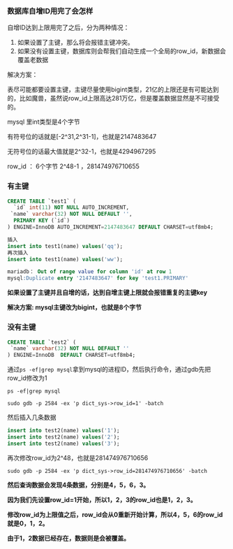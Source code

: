 ### 数据库自增ID用完了会怎样

自增ID达到上限用完了之后，分为两种情况：

1. 如果设置了主键，那么将会报错主键冲突。
2. 如果没有设置主键，数据库则会帮我们自动生成一个全局的row_id，新数据会覆盖老数据

解决方案：

表尽可能都要设置主键，主键尽量使用bigint类型，21亿的上限还是有可能达到的，比如魔兽，虽然说row_id上限高达281万亿，但是覆盖数据显然是不可接受的。





mysql 里int类型是4个字节 

有符号位的话就是[-2^31,2^31-1]，也就是2147483647 

无符号位的话最大值就是2^32-1，也就是4294967295

row_id ： 6个字节 2^48-1 ，281474976710655



### 有主键

```sql
CREATE TABLE `test1` (
  `id` int(11) NOT NULL AUTO_INCREMENT,
 `name` varchar(32) NOT NULL DEFAULT '',
  PRIMARY KEY (`id`)
) ENGINE=InnoDB AUTO_INCREMENT=2147483647 DEFAULT CHARSET=utf8mb4;

插入
insert into test1(name) values('qq');
再次插入
insert into test1(name) values('ww');

mariadb： Out of range value for column 'id' at row 1
mysql:Duplicate entry '2147483647' for key 'test1.PRIMARY'

```



**如果设置了主键并且自增的话，达到自增主键上限就会报错重复的主键key**

**解决方案: mysql主键改为bigint，也就是8个字节**



### 没有主键

```sql
CREATE TABLE `test2` (
 `name` varchar(32) NOT NULL DEFAULT ''
) ENGINE=InnoDB  DEFAULT CHARSET=utf8mb4;
```

通过`ps -ef|grep mysql`拿到mysql的进程ID，然后执行命令，通过gdb先把row_id修改为1

```shell
ps -ef|grep mysql

sudo gdb -p 2584 -ex 'p dict_sys->row_id=1' -batch
```

然后插入几条数据

```sql
insert into test2(name) values('1');
insert into test2(name) values('2');
insert into test2(name) values('3');
```

再次修改row_id为2^48，也就是281474976710656

```shell
sudo gdb -p 2584 -ex 'p dict_sys->row_id=281474976710656' -batch
```



**然后查询数据会发现4条数据，分别是4，5，6，3。**

**因为我们先设置row_id=1开始，所以1，2，3的row_id也是1，2，3。**

**修改row_id为上限值之后，row_id会从0重新开始计算，所以4，5，6的row_id就是0，1，2。**

**由于1，2数据已经存在，数据则是会被覆盖。**

